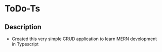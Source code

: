 # ToDo-Ts
## Description
* Created this very simple CRUD application to learn MERN development in Typescript 